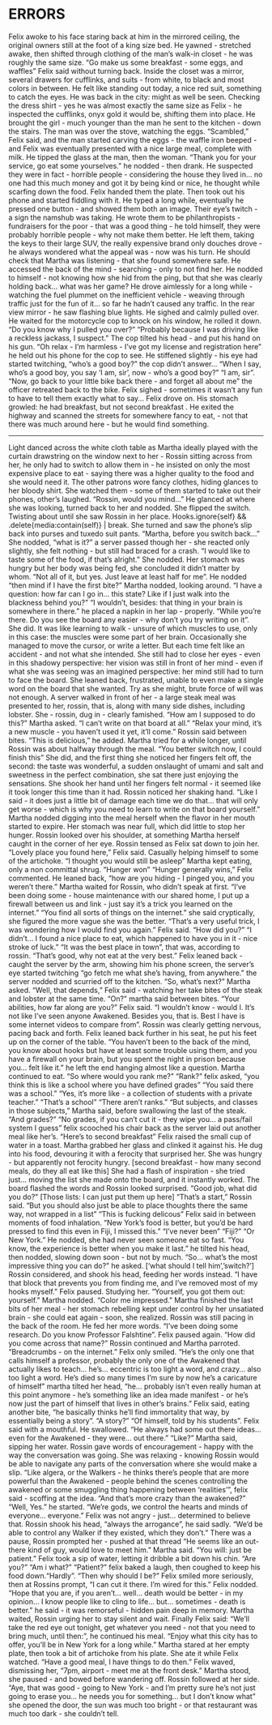 # ERRORS

Felix awoke to his face staring back at him in the mirrored ceiling, the original owners still at the foot of a king size bed. He yawned - stretched awake, then shifted through clothing of the man’s walk-in closet - he was roughly the same size. “Go make us some breakfast - some eggs, and waffles” Felix said without turning back.
	Inside the closet was a mirror, several drawers for cufflinks, and suits - from white, to black and most colors in between. He felt like standing out today, a nice red suit, something to catch the eyes. He was back in the city: might as well be seen. Checking the dress shirt - yes he was almost exactly the same size as Felix - he inspected the cufflinks, onyx gold it would be, shifting them into place.
	He brought the girl - much younger than the man he sent to the kitchen - down the stairs. The man was over the stove, watching the eggs. “Scambled,” Felix said, and the man started carving the eggs - the waffle iron beeped - and Felix was eventually presented with a nice large meal, complete with milk. He tipped the glass at the man, then the woman. “Thank you for your service, go eat some yourselves.” he nodded - then drank. He suspected they were in fact - horrible people - considering the house they lived in… no one had this much money and got it by being kind or nice, he thought while scarfing down the food.
	Felix handed them the plate. Then took out his phone and started fiddling with it. He typed a long while, eventually he pressed one button - and showed them both an image. Their eye’s twitch - a sign the namshub was taking. He wrote them to be philanthropists - fundraisers for the poor - that was a good thing - he told himself, they were probably horrible people - why not make them better.
	He left them, taking the keys to their large SUV, the really expensive brand only douches drove - he always wondered what the appeal was - now was his turn.
	He should check that Martha was listening - that she found somewhere safe. He accessed the back of the mind - searching - only to not find her. He nodded to himself - not knowing how she hid from the ping, but that she was clearly holding back… what was her game?
	He drove aimlessly for a long while - watching the fuel plummet on the inefficient vehicle - weaving through traffic just for the fun of it… so far he hadn’t caused any traffic. In the rear view mirror - he saw flashing blue lights. He sighed and calmly pulled over.
	He waited for the motorcycle cop to knock on his window, he rolled it down. “Do you know why I pulled you over?”
	“Probably because I was driving like a reckless jackass, I suspect.” The cop tilted his head - and put his hand on his gun.  “Oh relax - I’m harmless - I’ve got my license and registration here” he held out his phone for the cop to see. He stiffened slightly - his eye had started twitching, “who’s a good boy?” the cop didn’t answer… “When I say, who’s a good boy, you say ‘I am, sir’, now - who’s a good boy?”
	“I am, sir”.
	“Now, go back to your little bike back there - and forget all about me” the officer retreated back to the bike. Felix sighed - sometimes it wasn’t any fun to have to tell them exactly what to say…
	Felix drove on. His stomach growled: he had breakfast, but not second breakfast . He exited the highway and scanned the streets for somewhere fancy to eat, - not that there was much around here - but he would find something. 

***
Light danced across the white cloth table as Martha ideally played with the curtain drawstring on the window next to her - Rossin sitting across from her, he only had to switch to allow them in - he insisted on only the most expensive place to eat - saying there was a higher quality to the food and she would need it. The other patrons wore fancy clothes, hiding glances to her bloody shirt. She watched them - some of them started to take out their phones, other’s laughed.
	“Rossin, would you mind…” He glanced at where she was looking, turned back to her and nodded. She flipped the switch. Twisting about until she saw Rossin in her place.
	Hooks.ignore{self} && .delete{media:contain(self)} | break.
She turned and saw the phone’s slip back into purses and tuxedo suit pants. “Martha, before you switch back...”
	She nodded, “what is it?” a server passed though her - she reacted only slightly, she felt nothing - but still had braced for a crash.
	“I would like to taste some of the food, if that’s alright.”
	She nodded. Her stomach was hungry but her body was being fed, she concluded it didn’t matter by whom. “Not all of it, but yes. Just leave at least half for me”. 
He nodded “then mind if I have the first bite?” Martha nodded, looking around.
“I have a question: how far can I go in… this state? Like if I just walk into the blackness behind you?”
“I wouldn’t, besides: that thing in your brain is somewhere in there.” he placed a napkin in her lap - properly. “While you’re there. Do you see the board any easier - why don’t you try writing on it”. 
She did. It was like learning to walk - unsure of which muscles to use, only in this case: the muscles were some part of her brain. Occasionally she managed to move the cursor, or write a letter. But each time felt like an accident - and not what she intended. 
She still had to close her eyes - even in this shadowy perspective: her vision was still in front of her mind - even if what she was seeing was an imagined perspective: her mind still had to turn to face the board. She leaned back, frustrated, unable to even make a single word on the board that she wanted. Try as she might, brute force of will was not enough. 
A server walked in front of her - a large steak meal was presented to her, rossin, that is, along with many side dishes, including lobster. She - rossin, dug in - clearly famished.
“How am I supposed to do this?” Martha asked. “I can’t write on that board at all.”
“Relax your mind, it’s a new muscle - you haven’t used it yet, it’ll come.” Rossin said between bites. “This is delicious,” he added. Martha tried for a while longer, until Rossin was about halfway through the meal. “You better switch now, I could finish this”
She did, and the first thing she noticed her fingers felt off, the second: the taste was wonderful, a sudden onslaught of umami and salt and sweetness in the perfect combination, she sat there just enjoying the sensations. She shook her hand until her fingers felt normal - it seemed like it took longer this time than it had.
Rossin noticed her shaking hand. “Like I said - it does just a little bit of damage each time we do that… that will only get worse - which is why you need to learn to write on that board yourself.” Martha nodded digging into the meal herself when the flavor in her mouth started to expire. Her stomach was near full, which did little to stop her hunger.
Rossin looked over his shoulder, at something Martha herself caught in the corner of her eye. Rossin tensed as Felix sat down to join her.
“Lovely place you found here,” Felix said. Casually helping himself to some of the artichoke. “I thought you would still be asleep” Martha kept eating, only a non committal shrug.
“Hunger won”
“Hunger generally wins,” Felix commented. He leaned back, “how are you hiding - I pinged you, and you weren’t there.”
Martha waited for Rossin, who didn’t speak at first. “I’ve been doing some - house maintenance with our shared home, I put up a firewall between us and link - just say it’s a trick you learned on the internet.”
“You find all sorts of things on the internet.” she said cryptically, she figured the more vague she was the better.
“That’s a very useful trick, I was wondering how I would find you again.” Felix said.
“How did you?”
“I didn’t… I found a nice place to eat, which happened to have you in it - nice stroke of luck.”
“It was the best place in town”, that was, according to rossin. 
“That’s good, why not eat at the very best.” Felix leaned back - caught the server by the arm, showing him his phone screen, the server’s eye started twitching  “go fetch me what she’s having, from anywhere.” the server nodded and scurried off to the kitchen.
“So, what’s next?” Martha asked. 
“Well, that depends,” Felix said - watching her take bites of the steak and lobster at the same time.
“On?” martha said between bites.
“Your abilities, how far along are you?” Felix said.
“I wouldn’t know - would I. It’s not like I’ve seen anyone Awakened. Besides you, that is. Best I have is some internet videos to compare from”.
Rossin was clearly getting nervous, pacing back and forth.
Felix leaned back further in his seat, he put his feet up on the corner of the table. “You haven’t been to the back of the mind, you know about hooks but have at least some trouble using them, and you have a firewall on your brain, but you spent the night in prison because you… felt like it.” he left the end hanging almost like a question.
Martha continued to eat. “So where would you rank me?”
“Rank?” felix asked, “you think this is like a school where you have defined grades” 
“You said there was a school.”
“Yes, it’s more like - a collection of students with a private teacher.”
“That’s a school”
“There aren’t ranks.”
“But subjects, and classes in those subjects,” Martha said, before swallowing the last of the steak. “And grades?”
“No grades, if you can’t cut it - they wipe you… a pass/fail system I guess” felix scooched his chair back as the server laid out another meal like her’s. “Here’s to second breakfast” Felix raised the small cup of water in a toast. Martha grabbed her glass and clinked it against his. He dug into his food, devouring it with a ferocity that surprised her.
She was hungry - but apparently not ferocity hungry.
[second breakfast - how many second meals, do they all eat like this]
She had a flash of inspiration - she tried just… moving the list she made onto the board, and it instantly worked. The board flashed the words and Rossin looked surprised. “Good job, what did you do?”
[Those lists: I can just put them up here]
	“That’s a start,” Rossin said. “But you should also just be able to place thoughts there the same way, not wrapped in a list”
“This is fucking delicous” Felix said in between moments of food inhalation. “New York’s food is better, but you’d be hard pressed to find this even in Fiji, I missed this.”
“I’ve never been”
“Fiji?”
“Or New York.”
He nodded, she had never seen someone eat so fast. “You know, the experience is better when you make it last.” he tilted his head, then nodded, slowing down soon - but not by much.
“So… what’s the most impressive thing you can do?” he asked. 
[‘what should I tell him’,’switch?’]
Rossin considered, and shook his head, feeding her words instead.
“I have that block that prevents you from finding me, and I’ve removed most of my hooks myself.”
Felix paused. Studying her. “Yourself, you got them out: yourself.” Martha nodded. “Color me impressed.”
Martha finished the last bits of her meal - her stomach rebelling kept under control by her unsatiated brain - she could eat again - soon, she realized. Rossin was still pacing in the back of the room. He fed her more words.
“I’ve been doing some research.  Do you know Professor Falshtine”.
Felix paused again. “How did you come across that name?”
Rossin continued and Martha parroted. “Breadcrumbs - on the internet.” Felix only smiled.
“He’s the only one that calls himself a professor, probably the only one of the Awakened that actually likes to teach… he’s… eccentric is too light a word, and crazy… also too light a word. He’s died so many times I’m sure by now he’s a caricature of himself” martha tilted her head, “he… probably isn’t even really human at this point anymore - he’s something like an idea made manifest - or he’s now just the part of himself that lives in other’s brains.” Felix said, eating another bite, “he basically thinks he’ll find immortality that way, by essentially being a story”. 
“A story?”
“Of himself, told by his students”. Felix said with a mouthful. He swallowed. “He always had some out there ideas… even for the Awakened - they were… out there.”
“Like?” Martha said, sipping her water. Rossin gave words of encouragement - happy with the way the conversation was going. She was relaxing - knowing Rossin would be able to navigate any parts of the conversation where she would make a slip.
“Like algera, or the Walkers - he thinks there’s people that are more powerful than the Awakened - people behind the scenes controlling the awakened or some smuggling thing happening between ‘realities’”, felix said - scoffing at the idea.
“And that’s more crazy than the awakened?”
“Well, Yes.” he started. “We’re gods, we control the hearts and minds of everyone… everyone.”  Felix was not angry - just… determined to believe that.
Rossin shook his head, “always the arrogance”, he said sadly.
“We’d be able to control any Walker if they existed, which they don’t.”
There was a pause, Rossin prompted her - pushed at that thread “He seems like an out-there kind of guy, would love to meet him.” Martha said.
“You will: just be patient.” Felix took a sip of water, letting it dribble a bit down his chin.
“Are you?”
“Am i what?”
“Patient?” 
felix baked a laugh, then coughed to keep his food down.“Hardly”.
“Then why should I be?”  Felix smiled more seriously, then at Rossins prompt, “I can cut it there. I’m wired for this.”
Felix nodded. “Hope that you are, if you aren’t… well… death would be better - in my opinion… I know people like to cling to life… but… sometimes - death is better.” he said - it was remorseful - hidden pain deep in memory. Martha waited, Rossin urging her to stay silent and wait. Finally Felix said: “We’ll take the red eye out tonight, get whatever you need - not that you need to bring much, until then:”, he continued his meal. “Enjoy what this city has to offer, you’ll be in New York for a long while.”
Martha stared at her empty plate, then took a bit of artichoke from his plate. She ate it while Felix watched. “Have a good meal, I have things to do then.”
Felix waved, dismissing her, “7pm, airport - meet me at the front desk.”
Martha stood, she paused - and bowed before wandering off. Rossin followed at her side. “Aye, that was good - going to New York - and I’m pretty sure he’s not just going to erase you… he needs you for something… but I don’t know what” she opened the door, the sun was much too bright - or that restaurant was much too dark - she couldn’t tell.
